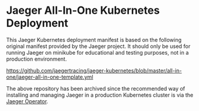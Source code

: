 # Jaeger All-In-One Kubernetes Deployment

This Jaeger Kubernetes deployment manifest is based on the following original manifest provided by the Jaeger project. It should only be used for running Jaeger on minikube for educational and testing purposes, not in a production environment.

https://github.com/jaegertracing/jaeger-kubernetes/blob/master/all-in-one/jaeger-all-in-one-template.yml

The above repository has been archived since the recommended way of installing and managing Jaeger in a production Kubernetes cluster is via the [Jaeger Operator](https://github.com/jaegertracing/jaeger-operator).
